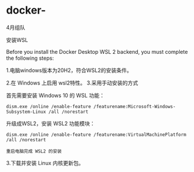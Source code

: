 # docker-
4月组队


安装WSL




Before you install the Docker Desktop WSL 2 backend, you must complete the following steps:

1.电脑windows版本为20H2，符合WSL2的安装条件。

2.在 Windows 上启用 wsl2特性。
3.采用手动安装的方式
    
首先需要安装 Windows 10 的 WSL 功能：

`dism.exe /online /enable-feature /featurename:Microsoft-Windows-Subsystem-Linux /all /norestart`

        
 升级成WSL2，安装 WSL2 功能模块：

`dism.exe /online /enable-feature /featurename:VirtualMachinePlatform /all /norestart`

    重启电脑完成 WSL2 的安装
    
3.下载并安装 Linux 内核更新包。
